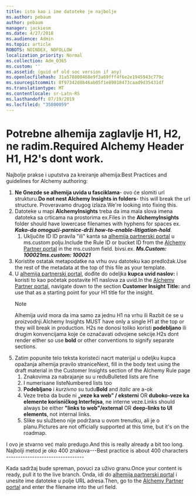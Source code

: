 ```yaml
---
title: isto kao i ime datoteke je najbolje
ms.author: pebaum
author: pebaum
manager: jackiesm
ms.date: 4/27/2018
ms.audience: Admin
ms.topic: article
ROBOTS: NOINDEX, NOFOLLOW
localization_priority: Normal
ms.collection: Adm_O365
ms.custom: ''
ms.assetid: (guid of old soc version if any)
ms.openlocfilehash: 31a578800468e9f3a69fff4f6e2e1945943c779c
ms.sourcegitcommit: 8f97342d8b46ab05f1e89018473caad9d35431df
ms.translationtype: MT
ms.contentlocale: sr-Latn-RS
ms.lasthandoff: 07/19/2019
ms.locfileid: "35800059"
---
```

# <a name="required-alchemy-header-h1-h2s-dont-work"></a><span data-ttu-id="49196-102">Potrebne alhemija zaglavlje H1, H2, ne radim.</span><span class="sxs-lookup"><span data-stu-id="49196-102">Required Alchemy Header H1, H2's dont work.</span></span>
<span data-ttu-id="49196-103">Najbolje prakse i uputstva za kreiranje alhemija:</span><span class="sxs-lookup"><span data-stu-id="49196-103">Best Practices and guidelines for Alchemy authoring:</span></span>

1. <span data-ttu-id="49196-104">**Ne Gnezde se alhemija uvida u fasciklama**- ovo će slomiti url strukturu.</span><span class="sxs-lookup"><span data-stu-id="49196-104">**Do not nest Alchemy Insights in folders**- this will break the url structure.</span></span> <span data-ttu-id="49196-105">Proveravamo drugog izlaza.</span><span class="sxs-lookup"><span data-stu-id="49196-105">We're looking into fixing this.</span></span>
1. <span data-ttu-id="49196-106">Datoteke u mapi **AlchemyInsights** treba da ima mala slova imena datoteka sa crticama na prostorima ex.</span><span class="sxs-lookup"><span data-stu-id="49196-106">Files in the **AlchemyInsights** folder should have lowercase filenames with hyphens for spaces ex.</span></span> <span data-ttu-id="49196-107">***Kako-da omogući-parnice-drži***.</span><span class="sxs-lookup"><span data-stu-id="49196-107">***how-to-enable-litigation-hold***.</span></span>
    1. <span data-ttu-id="49196-108">Uključite ID ID pravila "ili" kanta sa [alhemija partnerski portal](https://alchemyportal.azurewebsites.net) u ms.custom polju.</span><span class="sxs-lookup"><span data-stu-id="49196-108">Include the Rule ID or bucket ID from the [Alchemy Partner portal](https://alchemyportal.azurewebsites.net) in the ms.custom field.</span></span> <span data-ttu-id="49196-109">bivsi.</span><span class="sxs-lookup"><span data-stu-id="49196-109">ex.</span></span> <span data-ttu-id="49196-110">***Ms.Custom: 100021***</span><span class="sxs-lookup"><span data-stu-id="49196-110">***ms.custom: 100021***</span></span>
1. <span data-ttu-id="49196-111">Koristite ostatak metapodatke na vrhu ovu datoteku kao predložak.</span><span class="sxs-lookup"><span data-stu-id="49196-111">Use the rest of the metadata at the top of this file as your template.</span></span>
1. <span data-ttu-id="49196-112">U [alhemija partnerski portal](https://alchemyportal.azurewebsites.net), dođite do odeljka **kupca uvid naslov:** i koristi to kao početak postavite H1 naslova za uvid.</span><span class="sxs-lookup"><span data-stu-id="49196-112">In the [Alchemy Partner portal](https://alchemyportal.azurewebsites.net), navigate down to the section **Customer Insight Title:** and use that as a starting point for your H1 title for the insight.</span></span> 
    > [!NOTE]
    > <span data-ttu-id="49196-113">Alhemija uvid mora da ima samo za jednu H1 na vrhu ili Razbit će se u proizvodnji.</span><span class="sxs-lookup"><span data-stu-id="49196-113">Alchemy Insights MUST have only a single H1 at the top or they will break in production.</span></span> <span data-ttu-id="49196-114">H2s ne donosi toliko koristi **podebljano** ili drugim konvencijama koje će označavati odvojene sekcije.</span><span class="sxs-lookup"><span data-stu-id="49196-114">H2s dont render either so use **bold** or other conventions to signify separate sections.</span></span>
1. <span data-ttu-id="49196-115">Zatim popunite telo teksta koristeći nacrt materijal u odeljku kupca opažanja alhemija pravilo stranice</span><span class="sxs-lookup"><span data-stu-id="49196-115">Next, fill in the body text using the draft material in the Customer Insights section of the Alchemy Rule page</span></span>
    1. <span data-ttu-id="49196-116">Znakovima za nabrajanje su u redu</span><span class="sxs-lookup"><span data-stu-id="49196-116">Bulleted lists are fine</span></span>
    1. <span data-ttu-id="49196-117">I numerisane liste</span><span class="sxs-lookup"><span data-stu-id="49196-117">Numbered lists too</span></span>
    1. <span data-ttu-id="49196-118">**Podebljano** i *kurzivno* su tudu</span><span class="sxs-lookup"><span data-stu-id="49196-118">**Bold** and *italic* are a-ok</span></span>
    1. <span data-ttu-id="49196-119">Veze treba da bude ni **„veze ka web” / eksterni** OR **duboko-veze ka elemente korisničkog Interfejsa**, ne interne veze.</span><span class="sxs-lookup"><span data-stu-id="49196-119">Links should always be either **"links to web"/external** OR **deep-links to UI elements**, not internal links.</span></span>
    1. <span data-ttu-id="49196-120">Slike su službeno nije podržana u ovom trenutku, ali je o planu.</span><span class="sxs-lookup"><span data-stu-id="49196-120">Pictures are not officially supported at this time, but it's on the roadmap.</span></span>

<span data-ttu-id="49196-121">I ovo je stvarno već malo predugo.</span><span class="sxs-lookup"><span data-stu-id="49196-121">And this is really already a bit too long.</span></span> <span data-ttu-id="49196-122">Najbolji metod je oko 400 znakova---</span><span class="sxs-lookup"><span data-stu-id="49196-122">Best practice is about 400 characters ---------------------------------</span></span>

<span data-ttu-id="49196-123">Kada sadržaj bude spreman, povuci za uživo granu.</span><span class="sxs-lookup"><span data-stu-id="49196-123">Once your content is ready, pull it to the live branch.</span></span> <span data-ttu-id="49196-124">Onda, idi do [alhemija partnerski portal](https://alchemyportal.azurewebsites.net) i unesite ime datoteke u polje URL adresa.</span><span class="sxs-lookup"><span data-stu-id="49196-124">Then, go to the [Alchemy Partner portal](https://alchemyportal.azurewebsites.net) and enter the filename into the url field.</span></span> 